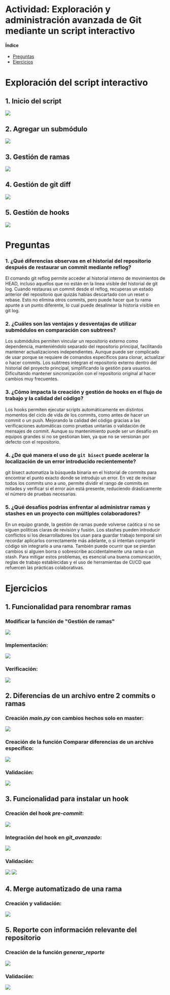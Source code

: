 # Actividad: Exploración y administración avanzada de Git mediante un script interactivo
#### Índice
- [Preguntas](Preguntas)
- [Ejercicios](Ejercicios)

# Exploración del script interactivo
## 1. Inicio del script
![](img/img1.png)
## 2. Agregar un submódulo
![](img/img2.png)
## 3. Gestión de ramas
![](img/img3.png)
## 4. Gestión de git diff
![](img/img4.png)
## 5. Gestión de hooks
![](img/img5.png)

# Preguntas
### 1. ¿Qué diferencias observas en el historial del repositorio después de restaurar un commit mediante reflog?
El comando git reflog permite acceder al historial interno de movimientos de HEAD, incluso aquellos que no están en la línea visible del historial de git log. Cuando restauras un commit desde el reflog, recuperas un estado anterior del repositorio que quizás habías descartado con un reset o rebase. 
Esto no elimina otros commits, pero puede hacer que tu rama apunte a un punto diferente, lo cual puede desalinear la historia visible en git log.
### 2. ¿Cuáles son las ventajas y desventajas de utilizar submódulos en comparación con subtrees?
Los submódulos permiten vincular un repositorio externo como dependencia, manteniéndolo separado del repositorio principal, facilitando mantener actualizaciones independientes. Aunque puede ser complicado de usar porque se requiere de comandos específicos para clonar, actualizar o hacer commits. Los subtrees integran el repositorio externo dentro del historial del proyecto principal, simplificando la gestión para usuarios. Dificultando mantener sincronización con el repositorio original al hacer cambios muy frecuentes.
### 3. ¿Cómo impacta la creación y gestión de hooks en el flujo de trabajo y la calidad del código?
Los hooks permiten ejecutar scripts automáticamente en distintos momentos del ciclo de vida de los commits, como antes de hacer un commit o un push. Mejorando  la calidad del código gracias a las verificaciones automáticas como pruebas unitarias o validación de mensajes de commit. Aunque su mantenimiento puede ser un desafío en equipos grandes si no se gestionan bien, ya que no se versionan por defecto con el repositorio.
### 4. ¿De qué manera el uso de `git bisect` puede acelerar la localización de un error introducido recientemente?
git bisect automatiza la búsqueda binaria en el historial de commits para encontrar el punto exacto donde se introdujo un error. En vez de revisar todos los commits uno a uno, permite dividir el rango de commits en mitades y verificar si el error aún está presente, reduciendo drásticamente el número de pruebas necesarias. 
### 5. ¿Qué desafíos podrías enfrentar al administrar ramas y stashes en un proyecto con múltiples colaboradores?
En un equipo grande, la gestión de ramas puede volverse caótica si no se siguen políticas claras de revisión y fusión. Los stashes pueden introducir conflictos si los desarrolladores los usan para guardar trabajo temporal sin recordar aplicarlos correctamente más adelante, o si intentan compartir código sin integrarlo a una rama. También puede ocurrir que se pierdan cambios si alguien borra o sobrescribe accidentalmente una rama o un stash. Para mitigar estos problemas, es esencial una buena comunicación, reglas de trabajo establecidas y el uso de herramientas de CI/CD que refuercen las prácticas colaborativas.
# Ejercicios

## 1. Funcionalidad para renombrar ramas
### Modificar la función de "Gestión de ramas"
![](img/img6.png)
### Implementación:
![](img/img7.png)
### Verificación:
![](img/img8.png)
## 2. Diferencias de un archivo entre 2 commits o ramas
### Creación *main.py* con cambios hechos solo en master:
![](img/img9.png)
### Creación de la función Comparar diferencias de un archivo específico:
![](img/img10.png)
### Validación:
![](img/img11.png)
## 3. Funcionalidad para instalar un hook
### Creación del hook *pre-commit*:
![](img/img12.png)
### Integración del hook en *git_avanzado*:
![](img/img13.png)
### Validación:
![](img/img14.png)
![](img/img15.png)
## 4.  Merge automatizado de una rama
### Creación y validación:
![](img/img16.png)
## 5. Reporte con información relevante del repositorio
### Creación de la función *generar_reporte*
![](img/img17.png)
### Validación:
![](img/img18.png)
